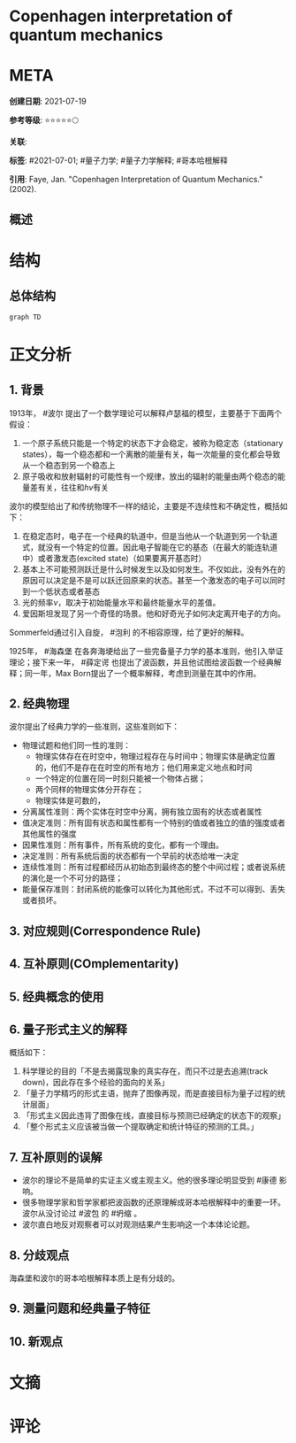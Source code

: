 #  Copenhagen interpretation of quantum mechanics

# META

**创建日期**: 2021-07-19

**参考等级**: ⭐⭐⭐⭐⭐🌕

**关联**: 

**标签**: #2021-07-01; #量子力学; #量子力学解释; #哥本哈根解释

**引用**: Faye, Jan. "Copenhagen Interpretation of Quantum Mechanics." (2002).

## 概述


# 结构

## 总体结构

```mermaid
graph TD

```

# 正文分析

## 1. 背景

1913年， #波尔 提出了一个数学理论可以解释卢瑟福的模型，主要基于下面两个假设：

1. 一个原子系统只能是一个特定的状态下才会稳定，被称为稳定态（stationary states），每一个稳态都和一个离散的能量有关，每一次能量的变化都会导致从一个稳态到另一个稳态上
2. 原子吸收和放射辐射的可能性有一个规律，放出的辐射的能量由两个稳态的能量差有关，往往和$hv$有关

波尔的模型给出了和传统物理不一样的结论，主要是不连续性和不确定性，概括如下：

1. 在稳定态时，电子在一个经典的轨道中，但是当他从一个轨道到另一个轨道式，就没有一个特定的位置。因此电子智能在它的基态（在最大的能连轨道中）或者激发态(excited state)（如果要离开基态时）
2. 基本上不可能预测跃迁是什么时候发生以及如何发生。不仅如此，没有外在的原因可以决定是不是可以跃迁回原来的状态。甚至一个激发态的电子可以同时到一个低状态或者基态
3. 光的频率$\nu$，取决于初始能量水平和最终能量水平的差值。
4. 爱因斯坦发现了另一个奇怪的场景。他和好奇光子如何决定离开电子的方向。

Sommerfeld通过引入自旋， #泡利 的不相容原理，给了更好的解释。

1925年， #海森堡 在各奔海埂给出了一些完备量子力学的基本准则，他引入举证理论；接下来一年， #薛定谔 也提出了波函数，并且他试图给波函数一个经典解释；同一年，Max Born提出了一个概率解释，考虑到测量在其中的作用。

## 2. 经典物理

波尔提出了经典力学的一些准则，这些准则如下：

* 物理试题和他们同一性的准则：
    * 物理实体存在在时空中，物理过程存在与时间中；物理实体是确定位置的，他们不是存在在时空的所有地方；他们用来定义地点和时间
    * 一个特定的位置在同一时刻只能被一个物体占据；
    * 两个同样的物理实体分开存在；
    * 物理实体是可数的，
* 分离属性准则：两个实体在时空中分离，拥有独立固有的状态或者属性
* 值决定准则：所有固有状态和属性都有一个特别的值或者独立的值的强度或者其他属性的强度
* 因果性准则：所有事件，所有系统的变化，都有一个理由。
* 决定准则：所有系统后面的状态都有一个早前的状态给唯一决定
* 连续性准则：所有过程都经历从初始态到最终态的整个中间过程；或者说系统的演化是一个不可分的路径；
* 能量保存准则：封闭系统的能像可以转化为其他形式，不过不可以得到、丢失或者损坏。

## 3. 对应规则(Correspondence Rule)

## 4. 互补原则(COmplementarity)

## 5. 经典概念的使用

## 6. 量子形式主义的解释

概括如下：

1. 科学理论的目的「不是去揭露现象的真实存在，而只不过是去追溯(track down)，因此存在多个经验的面向的关系」
2. 「量子力学精巧的形式主语，抛弃了图像再现，而是直接目标为量子过程的统计层面」
3. 「形式主义因此违背了图像在线，直接目标与预测已经确定的状态下的观察」
4. 「整个形式主义应该被当做一个提取确定和统计特征的预测的工具。」

## 7. 互补原则的误解

* 波尔的理论不是简单的实证主义或主观主义。他的很多理论明显受到 #康德 影响。
* 很多物理学家和哲学家都把波函数的还原理解成哥本哈根解释中的重要一环。波尔从没讨论过 #波包 的 #坍缩 。
* 波尔直白地反对观察者可以对观测结果产生影响这一个本体论论题。

## 8. 分歧观点

海森堡和波尔的哥本哈根解释本质上是有分歧的。

## 9. 测量问题和经典量子特征

## 10. 新观点





# 文摘

# 评论

